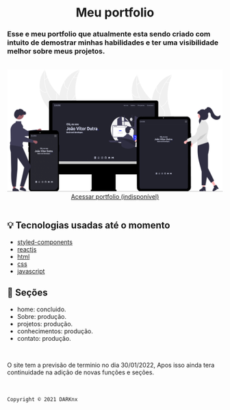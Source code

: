 <h1 align="center"><strong>Meu portfolio</strong></h1>
<h3>Esse e meu portfolio que atualmente esta sendo criado com intuito de demostrar minhas habilidades e ter uma visibilidade melhor sobre meus projetos.</h3><br/>


<div align="center">
<img src= "./src/assets/imgs/displays.png"></img>
<a href="">Acessar portfolio (indisponível)</a>
</div><br/>

## 💡 Tecnologias usadas até o momento 
- [styled-components](https://styled-components.com)
- [reactjs](https://pt-br.reactjs.org)
- [html](https://developer.mozilla.org/pt-BR/docs/Web/HTML)
- [css](https://developer.mozilla.org/pt-BR/docs/Web/CSS)
- [javascript](https://developer.mozilla.org/pt-BR/docs/Web/JavaScript)

## 📍 Seções
- home: concluido.
- Sobre: produção.
- projetos: produção.
- conhecimentos: produção.
- contato: produção.


<br/><p>O site tem a previsão de terminio no dia 30/01/2022, Apos isso ainda tera continuidade na adição de novas funções e seções.</p><br/>

  ```Copyright © 2021 DARKnx```






